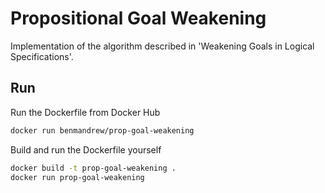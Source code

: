 # Propositional Goal Weakening

Implementation of the algorithm described in 'Weakening Goals in Logical Specifications'.

## Run

Run the Dockerfile from Docker Hub

```sh
docker run benmandrew/prop-goal-weakening
```

Build and run the Dockerfile yourself

```sh
docker build -t prop-goal-weakening .
docker run prop-goal-weakening
```
